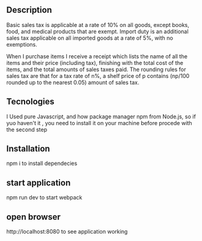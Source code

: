 ## Description
Basic sales tax is applicable at a rate of 10% on all goods, except books, food, and medical products that are exempt. Import duty is an additional sales tax applicable on all imported goods at a rate of 5%, with no exemptions.

When I purchase items I receive a receipt which lists the name of all the items and their price (including tax), finishing with the total cost of the items, and the total amounts of sales taxes paid. The rounding rules for sales tax are that for a tax rate of n%, a shelf price of p contains (np/100 rounded up to the nearest 0.05) amount of sales tax.

## Tecnologies
I Used pure Javascript, and how package manager npm from Node.js, so if yuo haven't it , you need to install it on your machine
before procede with the second step

## Installation
npm i to install dependecies

## start application
npm run dev to start webpack

## open browser
http://localhost:8080  to see application working

